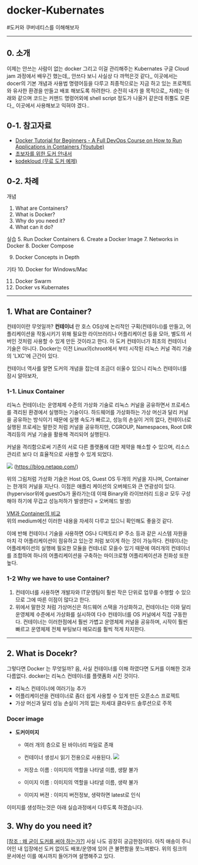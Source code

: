 # docker-Kubernates
#도커와 쿠버네티스를 이해해보자

----
## 0. 소개
이제는 안쓰는 사람이 없는 docker 그리고 이걸 관리해주는 Kubernates 
구글 Cloud jam 과정에서 배우긴 했는데,, 안쓰다 보니 사실상 다 까먹은것 같다,,
이곳에서는 docer의 기본 개념과 사용법 명령어등을 다루고 최종적으로는 지금 하고 있는 프로젝트와 유사한 환경을 만들고 배포 해보도록 하려한다.
순전히 내가 쓸 목적으로,, 
차례는 아래와 같으며 코드는 커맨드 명령어외에 shell script 정도가 나올거 같은데 쥐뿔도 모른다,,
이곳에서 사용해보고 익혀야 겠다..

## 0-1. 참고자료 
- [Docker Tutorial for Beginners - A Full DevOps Course on How to Run Applications in Containers (Youtube)](https://www.youtube.com/watch?v=fqMOX6JJhGo)
- [초보자를 위한 도커 안내서](https://subicura.com/2017/01/19/docker-guide-for-beginners-1.html)
- [kodekloud (무료 도커 예제)](https://kodekloud.com/p/docker-labs)

## 0-2. 차례

개념
1. What are Containers?
2. What is Docker?
3. Why do you need it?
4. What can it do?

실습
5. Run Docker Containers
6. Create a Docker Image
7. Networks in Docker
8. Docker Compose

9. Docker Concepts in Depth

기타
10. Docker for Windows/Mac

11. Docker Swarm
12. Docker vs Kubernates

---

## 1. What are Container?
컨테이이란 무엇일까? __컨테이너__ 란 호스 OS상에 논리적인 구획(컨테이너)를 만들고, 어플리케이션을 작동시키기 위해 필요한 라이브러리나 어플리케이션 등을 모아, 별도의 서버인 것처럼 사용할 수 있게 만든 것이라고 한다. 아 도커 컨테이너가 최초의 컨테이너 기술은 아니다. Docker는 이전 Linux의chroot에서 부터 시작된 리눅스 커널 격리 기술의 'LXC'에 근간이 있다. 

컨테이너 역사를 알면 도커의 개념을 잡는데 조금더 쉬울수 있으니 리눅스 컨테이너를 잠시 알아보자,

### 1-1. Linux Container
리눅스 컨테이너는 운영체제 수준의 가상화 기술로 리눅스 커널을 공유하면서 프로세스를 격리된 환경에서 실행하는 기술이다. 하드웨어를 가상화하는 가상 머신과 달리 커널을 공유하는 방식이기 때문에 실행 속도가 빠르고, 성능의 손실이 거의 없다, 컨테이너로 실행된 프로세는 말한것 처럼 커널을 공유하지만, CGROUP, Namespaces, Root DIR격리등의 커널 기술을 활용해 격리되어 실행된다.   

커널을 격리함으로써 기존의 서로 다른 플랫폼에 대한 제약을 해소할 수 있으며, 리소스 관리르 보다 더 효율적으로 사용할 수 있게 되었다.

![](https://blog.netapp.com/wp-content/uploads/2016/03/Screen-Shot-2018-03-20-at-9.24.09-AM-935x500.png)
(https://blog.netapp.com/)

위의 그림처럼 가상화 기술은 Host OS, Guest OS 두개의 커널을 지니며, Container는 한개의 커널을 지난다. 이점은 애플리 케이션의 오버헤드와 큰 연광성이 있다. (hypervisor위에 guestOs가 올라가는데 이때 Binary와 라이브러리 드응ㄹ 모두 구성해야 하기에 무겁고 성능저하가 발생한다 = 오버헤드 발생)

[VM과 Container의 비교](https://medium.com/@lhs6395/container%EC%99%80-vm%EC%9D%98-%EB%B9%84%EA%B5%90-84f6a8b7cd4c)  
위의 medium에선 이러한 내용을 자세히 다루고 있으니 확인해도 좋을것 같다.  

이에 반해 컨테이너 기술을 사용하면 OS나 디렉토리 IP 주소 등과 같은 시스템 자원을 마치 각 어플리케이션이 점유하고 있는것 처럼 보이게 하는 것이 가능하다. 컨테이너는 어플레케이션의 실행에 필요한 모듈을 컨테너로 모을수 있기 때문에 여러개의 컨테이너를 조합하여 하나의 어플리케이션을 구축하는 마이크로형 어플리케이션과 친화성 또한 높다.

### 1-2 Why we have to use Container?
1. 컨테이너를 사용하면 개발자와 IT운영팀이 훨씬 작은 단위로 업무를 수행할 수 있으므로 그에 따른 이점이 많다고 한다.
2. 위에서 말한것 처럼 가상머신은 하드웨어 스택을 가상화하고, 컨테이너는 이와 달리 운영체제 수준에서 가상화를 실시하여 다수 컨테이너를 OS 커널에서 직접 구동한다. 컨테이너는 이러한점에서 훨씬 가볍고 운영체제 커널을 공유하며, 시작이 훨씬 빠르고 운영체제 전체 부팅보다 메모리를 훨씩 적게 차지한다.

---

## 2. What is Docekr?

그렇다면 Docker 는 무엇일까? 음, 사실 컨테이너를 이해 하였다면 도커를 이해한 것과 다름없다. 
docker는 리눅스 컨테이너를 플랫폼화 시킨 것이다.

- 리눅스 컨테이너에 여러기능 추가
- 어플리케이션을 컨테이너로 좀더 쉽게 사용할 수 있게 만든 오픈소스 프로젝트
- 가상 머신과 달리 성능 손실이 거의 없는 차세대 클라우드 솔루션으로 주목

### Docer image  
- __도커이미지__
  - 여러 개의 층으로 된 바이너리 파일로 존재
  - 컨테이너 생성시 읽기 전용으로 사용된다.
  ![](img)
  
  - 저장소 이름 : 이미지의 역할을 나타낼 이름, 생랼 불가
  - 이미지 이름 : 이미지의 역할을 나타낼 이름, 생략 불가
  - 이미지 버젼 : 이미지 버전정보, 생략하면 latest로 인식
  
이미지를 생성하는것은 아래 실습과정에서 다루도록 하겠습니다. 
  
  
## 3. Why do you need it?
[[참조 : 왜 굳이 도커를 써야 하는가?]](https://www.44bits.io/ko/post/why-should-i-use-docker-container)
사실 나도 굉장히 궁금한점이다. 아직 애송이 주니어인 내 입장에선 도커 없이도 배포/운영에 있어 큰 불편함을 못느껴봤다. 위의 링크의 문서에선 이를 예시까지 들어가며 설명해주고 있다. 


